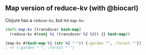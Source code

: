 ## Map version of reduce-kv (with @biocarl)

Clojure has a `reduce-kv`, but no `map-kv`.

```clojure
(defn map-kv [transducer hash-map]
  (reduce-kv #(conj %1 (transducer %2 %3)) {} hash-map))
```

```clojure
(map-kv #(hash-map %1 (str %2 "♡")) {:garden "", :forest ""})
; => {:garden "♡", :forest "♡"}
```
